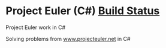 # Project Euler (C#) [Build Status](https://ci.appveyor.com/api/projects/status/cj28m8xvcburw92q/branch/master?svg=true)
Project Euler work in C#

Solving problems from www.projecteuler.net in C#
